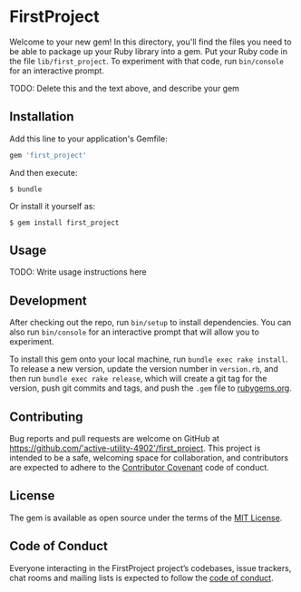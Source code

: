 # FirstProject

Welcome to your new gem! In this directory, you'll find the files you need to be able to package up your Ruby library into a gem. Put your Ruby code in the file `lib/first_project`. To experiment with that code, run `bin/console` for an interactive prompt.

TODO: Delete this and the text above, and describe your gem

## Installation

Add this line to your application's Gemfile:

```ruby
gem 'first_project'
```

And then execute:

    $ bundle

Or install it yourself as:

    $ gem install first_project

## Usage

TODO: Write usage instructions here

## Development

After checking out the repo, run `bin/setup` to install dependencies. You can also run `bin/console` for an interactive prompt that will allow you to experiment.

To install this gem onto your local machine, run `bundle exec rake install`. To release a new version, update the version number in `version.rb`, and then run `bundle exec rake release`, which will create a git tag for the version, push git commits and tags, and push the `.gem` file to [rubygems.org](https://rubygems.org).

## Contributing

Bug reports and pull requests are welcome on GitHub at https://github.com/'active-utility-4902'/first_project. This project is intended to be a safe, welcoming space for collaboration, and contributors are expected to adhere to the [Contributor Covenant](http://contributor-covenant.org) code of conduct.

## License

The gem is available as open source under the terms of the [MIT License](https://opensource.org/licenses/MIT).

## Code of Conduct

Everyone interacting in the FirstProject project’s codebases, issue trackers, chat rooms and mailing lists is expected to follow the [code of conduct](https://github.com/'active-utility-4902'/first_project/blob/master/CODE_OF_CONDUCT.md).
